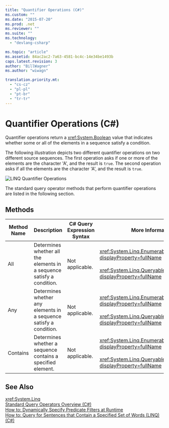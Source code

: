 ```yaml
---
title: "Quantifier Operations (C#)"
ms.custom: ""
ms.date: "2015-07-20"
ms.prod: .net
ms.reviewer: ""
ms.suite: ""
ms.technology: 
  - "devlang-csharp"

ms.topic: "article"
ms.assetid: 84ac2ac2-7a63-4581-bc4c-14e34be1493b
caps.latest.revision: 3
author: "BillWagner"
ms.author: "wiwagn"

translation.priority.mt: 
  - "cs-cz"
  - "pl-pl"
  - "pt-br"
  - "tr-tr"
---
```

# Quantifier Operations (C#)
Quantifier operations return a <xref:System.Boolean> value that indicates whether some or all of the elements in a sequence satisfy a condition.  
  
 The following illustration depicts two different quantifier operations on two different source sequences. The first operation asks if one or more of the elements are the character 'A', and the result is `true`. The second operation asks if all the elements are the character 'A', and the result is `true`.  
  
 ![LINQ Quantifier Operations](../../../../csharp/programming-guide/concepts/linq/media/linq_quantifier.png "LINQ_Quantifier")  
  
 The standard query operator methods that perform quantifier operations are listed in the following section.  
  
## Methods  
  
|Method Name|Description|C# Query Expression Syntax|More Information|  
|-----------------|-----------------|---------------------------------|----------------------|  
|All|Determines whether all the elements in a sequence satisfy a condition.|Not applicable.|<xref:System.Linq.Enumerable.All%2A?displayProperty=fullName><br /><br /> <xref:System.Linq.Queryable.All%2A?displayProperty=fullName>|  
|Any|Determines whether any elements in a sequence satisfy a condition.|Not applicable.|<xref:System.Linq.Enumerable.Any%2A?displayProperty=fullName><br /><br /> <xref:System.Linq.Queryable.Any%2A?displayProperty=fullName>|  
|Contains|Determines whether a sequence contains a specified element.|Not applicable.|<xref:System.Linq.Enumerable.Contains%2A?displayProperty=fullName><br /><br /> <xref:System.Linq.Queryable.Contains%2A?displayProperty=fullName>|  
  
## See Also  
 <xref:System.Linq>   
 [Standard Query Operators Overview (C#)](../../../../csharp/programming-guide/concepts/linq/standard-query-operators-overview.md)   
 [How to: Dynamically Specify Predicate Filters at Runtime](../../../../csharp/programming-guide/linq-query-expressions/how-to-dynamically-specify-predicate-filters-at-runtime.md)   
 [How to: Query for Sentences that Contain a Specified Set of Words (LINQ) (C#)](../../../../csharp/programming-guide/concepts/linq/how-to-query-for-sentences-that-contain-a-specified-set-of-words-linq.md)
